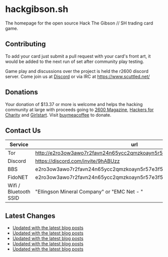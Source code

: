 # hackgibson.sh
The homepage for the open source Hack The Gibson // SH trading card game.


## Contributing

To add your card just submit a pull request with your card's front art, it would be added to the next run of set after community play testing.

Game play and discussions over the project is held the r2600 discord server. Come join us at [Discord](https://discord.com/invite/9hABUzz) or via IRC at https://www.scuttled.net/


## Donations

Your donation of $13.37 or more is welcome and helps the hacking community at large with proceeds going to [2600 Magazine](https://2600.com/), [Hackers for Charity](https://hackersforcharity.org) and [Girlstart](https://girlstart.org).  Visit [buymeacoffee](https://www.buymeacoffee.com/hackgibson.sh) to donate.


## Contact Us

Service | url
-|-
Tor | http://e2ro3ow3awo7r2favn24n65ycc2qmzkoayn5r57e3f56nvjwdcgg32ad.onion
Discord | https://discord.com/invite/9hABUzz
BBS | e2ro3ow3awo7r2favn24n65ycc2qmzkoayn5r57e3f56nvjwdcgg32ad.onion:23
FidoNET | e2ro3ow3awo7r2favn24n65ycc2qmzkoayn5r57e3f56nvjwdcgg32ad.onion:24554
Wifi / Bluetooth SSID | "Ellingson Mineral Company" or "EMC Net - <fidonet address>"

## Latest Changes
<!-- BLOG-POST-LIST:START -->
- [Updated with the latest blog posts](https://github.com/DFW2600/hackgibson.sh/commit/664a384587d1a653343ee425dec05405dd3a2eb5)
- [Updated with the latest blog posts](https://github.com/DFW2600/hackgibson.sh/commit/a0667b565c6d4f57e580281623618ca906be49f9)
- [Updated with the latest blog posts](https://github.com/DFW2600/hackgibson.sh/commit/ad54d9bdb2ac1b292b8c89cd29cc91641dc199d6)
- [Updated with the latest blog posts](https://github.com/DFW2600/hackgibson.sh/commit/416efe796a8d5cac6074de83c0057ddab0acf3eb)
- [Updated with the latest blog posts](https://github.com/DFW2600/hackgibson.sh/commit/a1292005d5e6653bee8a41f5c354a21a104e4f31)
<!-- BLOG-POST-LIST:END -->
